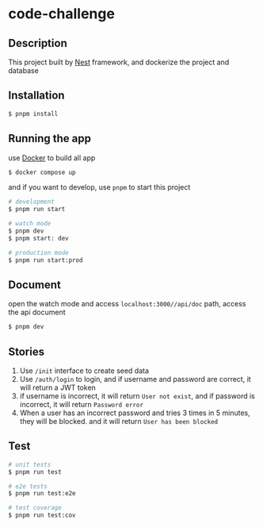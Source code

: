 # code-challenge

## Description

This project built by [Nest](https://github.com/nestjs/nest) framework, and dockerize the project and database

## Installation

```bash
$ pnpm install
```

## Running the app

use [Docker](https://www.docker.com/) to build all app

```bash
$ docker compose up
```

and if you want to develop, use `pnpm` to start this project

```bash
# development
$ pnpm run start

# watch mode
$ pnpm dev
$ pnpm start: dev

# production mode
$ pnpm run start:prod
```

## Document

open the watch mode and access `localhost:3000//api/doc` path, access the api document

```bash
$ pnpm dev
```

## Stories

1. Use `/init` interface to create seed data
2. Use `/auth/login` to login, and if username and password are correct, it will return a JWT token
3. if username is incorrect, it will return `User not exist`, and if password is incorrect, it will return `Password error`
4. When a user has an incorrect password and tries 3 times in 5 minutes, they will be blocked. and it will return `User has been blocked`

## Test

```bash
# unit tests
$ pnpm run test

# e2e tests
$ pnpm run test:e2e

# test coverage
$ pnpm run test:cov
```
